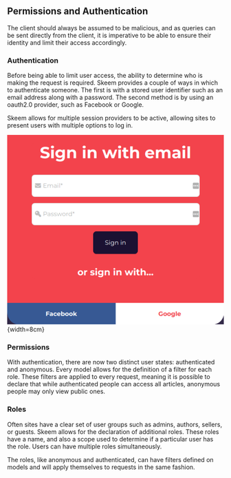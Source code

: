 ## Permissions and Authentication

The client should always be assumed to be malicious, and as queries can be sent directly from the client, it is imperative to be able to ensure their identity and limit their access accordingly.

### Authentication

Before being able to limit user access, the ability to determine who is making the request is required. Skeem provides a couple of ways in which to authenticate someone. The first is with a stored user identifier such as an email address along with a password. The second method is by using an oauth2.0 provider, such as Facebook or Google.

Skeem allows for multiple session providers to be active, allowing sites to present users with multiple options to log in.

![The login screen for Resooma.com showing options to authenticate with email and password or by google or facebook](images/login_screen_for_resooma.png){width=8cm}

### Permissions

With authentication, there are now two distinct user states: authenticated and anonymous. Every model allows for the definition of a filter for each role. These filters are applied to every request, meaning it is possible to declare that while authenticated people can access all articles, anonymous people may only view public ones.

### Roles

Often sites have a clear set of user groups such as admins, authors, sellers, or guests. Skeem allows for the declaration of additional roles. These roles have a name, and also a scope used to determine if a particular user has the role. Users can have multiple roles simultaneously.

The roles, like anonymous and authenticated, can have filters defined on models and will apply themselves to requests in the same fashion.
